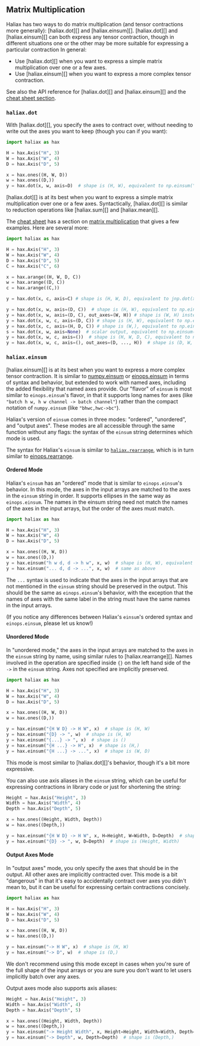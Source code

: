 ## Matrix Multiplication

Haliax has two ways to do matrix multiplication (and tensor contractions more generally):
[haliax.dot][] and [haliax.einsum][]. [haliax.dot][] and [haliax.einsum][]
can both express any tensor contraction, though in different situations one or the other may be
more suitable for expressing a particular contraction In general:

- Use [haliax.dot][] when you want to express a simple matrix multiplication over one or a few axes.
- Use [haliax.einsum][] when you want to express a more complex tensor contraction.

See also the API reference for [haliax.dot][] and [haliax.einsum][] and the
[cheat sheet section](cheatsheet.md#matrix-multiplication).

### `haliax.dot`

With [haliax.dot][], you specify the axes to contract over, without needing to write out the
axes you want to keep (though you can if you want):

```python
import haliax as hax

H = hax.Axis("H", 3)
W = hax.Axis("W", 4)
D = hax.Axis("D", 5)

x = hax.ones((H, W, D))
w = hax.ones((D,))
y = hax.dot(x, w, axis=D)  # shape is (H, W), equivalent to np.einsum("hwd,d->hw", x, w)
```

[haliax.dot][] is at its best when you want to express a simple matrix multiplication over one or a few axes.
Syntactically, [haliax.dot][] is similar to reduction operations like [haliax.sum][] and [haliax.mean][].

The [cheat sheet](cheatsheet.md) has a section on [matrix multiplication](cheatsheet.md#matrix-multiplication)
that gives a few examples. Here are several more:

```python
import haliax as hax

H = hax.Axis("H", 3)
W = hax.Axis("W", 4)
D = hax.Axis("D", 5)
C = hax.Axis("C", 6)

x = hax.arange((H, W, D, C))
w = hax.arange((D, C))
c = hax.arange((C,))

y = hax.dot(x, c, axis=C) # shape is (H, W, D), equivalent to jnp.dot(x, c)

y = hax.dot(x, w, axis=(D, C))  # shape is (H, W), equivalent to np.einsum("...dc,dc->...", x, w)
y = hax.dot(x, w, axis=(D, C), out_axes=(W, H)) # shape is (W, H) instead of (H, W)
y = hax.dot(x, w, c, axis=(D, C)) # shape is (H, W), equivalent to np.einsum("...dc,dc,c->...", x, w, c)
y = hax.dot(x, c, axis=(H, D, C)) # shape is (W,), equivalent to np.einsum("hwdc,c->w", x, c)
s = hax.dot(x, w, axis=None)  # scalar output, equivalent to np.einsum("hwdc,dc->", x, w)
y = hax.dot(x, w, c, axis=())  # shape is (H, W, D, C), equivalent to np.einsum("hwdc,dc,c->hwdc", x, w, c)
y = hax.dot(x, w, c, axis=(), out_axes=(D, ..., H))  # shape is (D, W, C, H), equivalent to np.einsum("hwdc,dc,c->dwch", x, w, c)
```

### `haliax.einsum`

[haliax.einsum][] is at its best when you want to express a more complex tensor contraction.
It is similar to [numpy.einsum](https://numpy.org/doc/stable/reference/generated/numpy.einsum.html)
or [einops.einsum](https://einops.rocks/api/einsum/) in terms of syntax and behavior,
but extended to work with named axes, including the added flexibility that named axes provide.
Our "flavor" of `einsum` is most similar to `einops.einsum`'s flavor, in that
it supports long names for axes (like `"batch h w, h w channel -> batch channel"`)
rather than the compact notation of `numpy.einsum` (like `"bhwc,hwc->bc"`).

Haliax's version of `einsum` comes in three modes: "ordered", "unordered", and "output axes".
These modes are all accessible through the same function without any flags: the syntax
of the `einsum` string determines which mode is used.

The syntax for Haliax's `einsum` is similar to [`haliax.rearrange`](rearrange.md), which
is in turn similar to [einops.rearrange](https://einops.rocks/api/rearrange/).

#### Ordered Mode

Haliax's `einsum` has an "ordered" mode that is similar to `einops.einsum`'s behavior.
In this mode, the axes in the input arrays are matched to the axes in the `einsum` string in order.
It supports ellipses in the same way as `einops.einsum`. The names in the einsum string need not
match the names of the axes in the input arrays, but the order of the axes must match.

```python
import haliax as hax

H = hax.Axis("H", 3)
W = hax.Axis("W", 4)
D = hax.Axis("D", 5)

x = hax.ones((H, W, D))
w = hax.ones((D,))
y = hax.einsum("h w d, d -> h w", x, w)  # shape is (H, W), equivalent to jnp.einsum("hwd,d->hw", x, w)
y = hax.einsum("... d, d -> ...", x, w)  # same as above
```

The `...` syntax is used to indicate that the axes in the input arrays that are not mentioned in the `einsum` string
should be preserved in the output. This should be the same as `einops.einsum`'s behavior, with the exception
that the names of axes with the same label in the string must have the same names in the input arrays.

(If you notice any differences between Haliax's `einsum`'s ordered syntax and `einops.einsum`, please let us know!)

#### Unordered Mode

In "unordered mode," the axes in the input arrays are matched to the axes in the `einsum` string by name,
using similar rules to [haliax.rearrange][]. Names involved in the operation are specified inside `{}`
on the left hand side of the `->` in the `einsum` string. Axes not specified are implicitly preserved.

```python
import haliax as hax

H = hax.Axis("H", 3)
W = hax.Axis("W", 4)
D = hax.Axis("D", 5)

x = hax.ones((H, W, D))
w = hax.ones((D,))

y = hax.einsum("{H W D} -> H W", x)  # shape is (H, W)
y = hax.einsum("{D} -> ", w)  # shape is (H, W)
y = hax.einsum("{...} -> ", x)  # shape is ()
y = hax.einsum("{H ...} -> H", x)  # shape is (H,)
y = hax.einsum("{H ...} -> ...", x)  # shape is (W, D)
```

This mode is most similar to [haliax.dot][]'s behavior, though it's a bit more expressive.

You can also use axis aliases in the `einsum` string, which can be useful for expressing contractions
in library code or just for shortening the string:

```python
Height = hax.Axis("Height", 3)
Width = hax.Axis("Width", 4)
Depth = hax.Axis("Depth", 5)

x = hax.ones((Height, Width, Depth))
w = hax.ones((Depth,))

y = hax.einsum("{H W D} -> H W", x, H=Height, W=Width, D=Depth)  # shape is (Height, Width)
y = hax.einsum("{D} -> ", w, D=Depth)  # shape is (Height, Width)
```


#### Output Axes Mode

In "output axes" mode, you only specify the axes that should be in the output. All other
axes are implicitly contracted over. This mode is a bit "dangerous" in that it's easy to
accidentally contract over axes you didn't mean to, but it can be useful for expressing
certain contractions concisely.

```python
import haliax as hax

H = hax.Axis("H", 3)
W = hax.Axis("W", 4)
D = hax.Axis("D", 5)

x = hax.ones((H, W, D))
w = hax.ones((D,))

y = hax.einsum("-> H W", x)  # shape is (H, W)
y = hax.einsum("-> D", w)  # shape is (D,)
```

We don't recommend using this mode except in cases when you're sure of the full shape of the input arrays
or you are sure you don't want to let users implicitly batch over any axes.

Output axes mode also supports axis aliases:

```python
Height = hax.Axis("Height", 3)
Width = hax.Axis("Width", 4)
Depth = hax.Axis("Depth", 5)

x = hax.ones((Height, Width, Depth))
w = hax.ones((Depth,))
y = hax.einsum("-> Height Width", x, Height=Height, Width=Width, Depth=Depth)  # shape is (Height, Width)
y = hax.einsum("-> Depth", w, Depth=Depth)  # shape is (Depth,)
```
